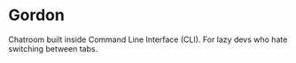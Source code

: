 # Gordon
Chatroom built inside Command Line Interface (CLI). For lazy devs who hate switching between tabs.
